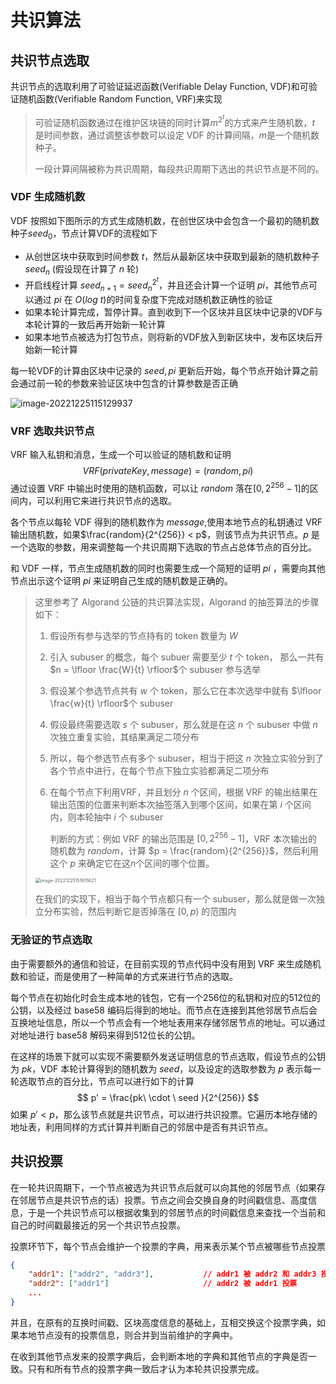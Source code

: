 # 共识算法

## 共识节点选取

共识节点的选取利用了可验证延迟函数(Verifiable Delay Function, VDF)和可验证随机函数(Verifiable Random Function, VRF)来实现

>可验证随机函数通过在维护区块链的同时计算$m^{2^t}$的方式来产生随机数，$t$ 是时间参数，通过调整该参数可以设定 VDF 的计算间隔，$m$是一个随机数种子。
>
>一段计算间隔被称为共识周期，每段共识周期下选出的共识节点是不同的。

### VDF 生成随机数

VDF 按照如下图所示的方式生成随机数，在创世区块中会包含一个最初的随机数种子$seed_0$，节点计算VDF的流程如下

* 从创世区块中获取到时间参数 $t$，然后从最新区块中获取到最新的随机数种子 $seed_n$ (假设现在计算了 $n$ 轮)
* 开启线程计算 $seed_{n+1} = {seed_n}^{2^t}$，并且还会计算一个证明 $pi$，其他节点可以通过 $pi$ 在 $O(log \ t)$的时间复杂度下完成对随机数正确性的验证
* 如果本轮计算完成，暂停计算。直到收到下一个区块并且区块中记录的VDF与本轮计算的一致后再开始新一轮计算
* 如果本地节点被选为打包节点，则将新的VDF放入到新区块中，发布区块后开始新一轮计算

每一轮VDF的计算由区块中记录的 $seed, pi$ 更新后开始，每个节点开始计算之前会通过前一轮的参数来验证区块中包含的计算参数是否正确

![image-20221225115129937](https://imgs.decision01.com/202212251151234.png)

### VRF 选取共识节点

VRF 输入私钥和消息，生成一个可以验证的随机数和证明
$$
VRF(privateKey, message) = (random, pi)
$$
通过设置 VRF 中输出时使用的随机函数，可以让 $random$ 落在$[0, 2^{256} -1]$的区间内，可以利用它来进行共识节点的选取。

各个节点以每轮 VDF 得到的随机数作为 $message$,使用本地节点的私钥通过 VRF 输出随机数，如果$\frac{random}{2^{256}} < p$，则该节点为共识节点。$p$ 是一个选取的参数，用来调整每一个共识周期下选取的节点占总体节点的百分比。

和 VDF 一样，节点生成随机数的同时也需要生成一个简短的证明 $pi$ ，需要向其他节点出示这个证明 $pi$ 来证明自己生成的随机数是正确的。

> 这里参考了 Algorand 公链的共识算法实现，Algorand 的抽签算法的步骤如下：
>
> 1. 假设所有参与选举的节点持有的 token 数量为 $W$
>
> 2. 引入 subuser 的概念，每个 subuer 需要至少 $t$ 个 token， 那么一共有$n = \lfloor \frac{W}{t} \rfloor$个 subuser 参与选举
>
> 3. 假设某个参选节点共有 $w$ 个 token，那么它在本次选举中就有 $\lfloor \frac{w}{t} \rfloor$个 subuser 
>
> 4. 假设最终需要选取 $s$ 个 subuser，那么就是在这 $n$ 个 subuser 中做 $n$ 次独立重复实验，其结果满足二项分布
>
> 5. 所以，每个参选节点有多个 subuser，相当于把这 $n$ 次独立实验分到了各个节点中进行，在每个节点下独立实验都满足二项分布
>
> 6. 在每个节点下利用VRF，并且划分 $n$ 个区间，根据 VRF 的输出结果在输出范围的位置来判断本次抽签落入到哪个区间，如果在第 $i$ 个区间内，则本轮抽中 $i$ 个 subuser
>
>    判断的方式：例如 VRF 的输出范围是 $[0, 2^{256} - 1]$，VRF 本次输出的随机数为 $random$，计算 $p = \frac{random}{2^{256}}$，然后利用这个 $p$ 来确定它在这$n$个区间的哪个位置。
>
> <img src="https://imgs.decision01.com/202212251516181.png" alt="image-20221225151615621" style="zoom: 50%;" />
>
> 在我们的实现下，相当于每个节点都只有一个 subuser，那么就是做一次独立分布实验，然后判断它是否掉落在 $[0, p)$ 的范围内

### 无验证的节点选取

由于需要额外的通信和验证，在目前实现的节点代码中没有用到 VRF 来生成随机数和验证，而是使用了一种简单的方式来进行节点的选取。

每个节点在初始化时会生成本地的钱包，它有一个256位的私钥和对应的512位的公钥，以及经过 base58 编码后得到的地址。而节点在连接到其他邻居节点后会互换地址信息，所以一个节点会有一个地址表用来存储邻居节点的地址。可以通过对地址进行 base58 解码来得到512位长的公钥。

在这样的场景下就可以实现不需要额外发送证明信息的节点选取，假设节点的公钥为 $pk$，VDF 本轮计算得到的随机数为 $seed$，以及设定的选取参数为 $p$ 表示每一轮选取节点的百分比，节点可以进行如下的计算
$$
p' = \frac{pk\ \cdot \ seed }{2^{256}}
$$
如果 $p' < p$，那么该节点就是共识节点，可以进行共识投票。它遍历本地存储的地址表，利用同样的方式计算并判断自己的邻居中是否有共识节点。

## 共识投票

在一轮共识周期下，一个节点被选为共识节点后就可以向其他的邻居节点（如果存在邻居节点是共识节点的话）投票。节点之间会交换自身的时间戳信息、高度信息，于是一个共识节点可以根据收集到的邻居节点的时间戳信息来查找一个当前和自己的时间戳最接近的另一个共识节点投票。

投票环节下，每个节点会维护一个投票的字典，用来表示某个节点被哪些节点投票

```json
{
	"addr1": ["addr2", "addr3"],           // addr1 被 addr2 和 addr3 投票
	"addr2": ["addr1"]                     // addr2 被 addr1 投票
    ...
}
```

并且，在原有的互换时间戳、区块高度信息的基础上，互相交换这个投票字典，如果本地节点没有的投票信息，则合并到当前维护的字典中。

在收到其他节点发来的投票字典后，会判断本地的字典和其他节点的字典是否一致。只有和所有节点的投票字典一致后才认为本轮共识投票完成。



